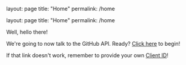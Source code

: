 layout: page
title: "Home"
permalink: /home

layout: page
title: "Home"
permalink: /home

<html>
<head></head>
<body>
  <p>Well, hello there!</p>
  <p>We're going to now talk to the GitHub API. Ready? <a href="https://github.com/login/oauth/authorize?scope=user:email&client_id=<%= client_id %>">Click here</a> to begin!</p>
  <p>If that link doesn't work, remember to provide your own <a href="/apps/building-oauth-apps/authorizing-oauth-apps/">Client ID</a>!</p>
</body>
</html>

